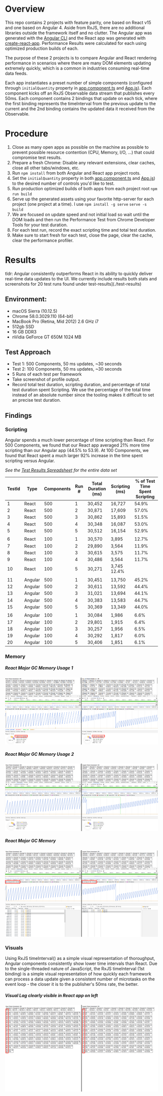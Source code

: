 # Overview

This repo contains 2 projects with feature parity, one based on React v15 and one based 
on Angular 4. Aside from RxJS, there are no additional libraries outside the framework 
itself and no clutter. The Angular app was generated with the 
[Angular CLI](https://github.com/angular/angular-cli) and the React app was generated 
with [create-react-app](https://github.com/facebookincubator/create-react-app). 
Performance Results were calculated for each using optimized production builds of each.

The purpose of these 2 projects is to compare Angular and React rendering performance in 
scenarios where there are many DOM elements updating extremely quickly, which is a common 
in industries consuming real-time data feeds.
 
Each app instantiates a preset number of simple components (configured through 
`initialQuantity` property in [app.component.ts](./ang/src/app/app.component.ts) and
 [App.js](./react/src/App.js)). Each component kicks off an RxJS Observable data stream 
 that publishes every 50ms. Each component contains 2 bindings that update on each tick, 
 where the first binding represents the timeInterval from the previous update to the 
 current and the 2nd binding contains the updated data it received from the Observable. 

# Procedure
1. Close as many open apps as possible on the machine as possible to prevent possible
 resource contention (CPU, Memory, I/O, ...) that could compromise test results.
1. Prepare a fresh Chrome: Disable any relevant extensions, clear caches, close all other
 tabs/windows, etc.
1. Run `npm install` from both Angular and React app project roots.
1. Set the `initialQuantity` property in both [app.component.ts](./ang/src/app/app.component.ts) 
and [App.js](./react/src/App.js)) to the desired number of controls you'd like to test.
1. Run production optimized builds of both apps from each project root `npm run build`
1. Serve up the generated assets using your favorite http-server for each project (one 
project at a time). I use `npm install -g serve` `serve -s build`
1. We are focused on update speed and not initial load so wait until the DOM loads and
 then run the Performance Test from Chrome Developer Tools for your test duration.
1. For each test run, record the exact scripting time and total test duration.
1. Make sure to start fresh for each test, close the page, clear the cache, clear the 
performance profiler.

# Results

tldr: Angular consistently outperforms React in its ability to quickly deliver real-time 
data updates to the UI. We currently include results both stats and screenshots for 20
 test runs found under test-results](./test-results) 

## Environment:
- macOS Sierra (10.12.5)
- Chrome 58.0.3029.110 (64-bit)
- MacBook Pro (Retina, Mid 2012) 2.6 GHz i7
- 512gb SSD
- 16 GB DDR3
- nVidia GeForce GT 650M 1024 MB

## Test Approach
- Test 1: 500 Components, 50 ms updates, ~30 seconds
- Test 2: 100 Components, 50 ms updates, ~30 seconds
- 5 Runs of each test per framework
- Take screenshot of profile output.
- Record total test duration, scripting duration, and percentage of total test duration 
spent Scripting. We use the percentage of the total time instead of an absolute number 
since the tooling makes it difficult to set an precise test duration. 

## Findings

### Scripting

Angular spends a much lower percentage of time scripting than React. 
For 500 Components, we found that our React app averaged 21% more time scripting than 
our Angular app (44.5% to 53.9). At 100 Components, we found that React spent a much 
larger 92% increase in the time spent scripting versus Angular.

*See the [Test Results Spreadsheet](./test-results/perf-results.htm) for the entire data set*

| TestId | Type | Components | Run # | Total Duration (ms) | Scripting (ms) | % of Test Time Spent Scripting |
| ------ | ----- | --------- | ----- | ------------------- | -------------- | ------------------------------ |
| 1	|   React	|    500	 |      1 |	        30,452 	   |        16,727  |  54.9% |
| 2	|   React	|    500	 |      2 |	        30,871 	   |        17,609  |  57.0% |
| 3	|   React	|    500	 |      3 |	        30,862 	   |        15,893  |  51.5% |
| 4	|   React	|    500	 |      4 |	        30,348 	   |        16,087  |  53.0% |
| 5	|   React	|    500	 |      5 |	        30,512 	   |        16,154  |  52.9% |
|				|    		                                                      
| 6	|   React	|    100	 |      1 |	        30,570 	   |        3,895 	|  12.7% |
| 7	|   React	|    100	 |      2 |	        29,890 	   |        3,564 	|  11.9% |
| 8	|   React	|    100	 |      3 |	        30,615 	   |        3,575 	|  11.7% |
| 9	|   React	|    100	 |      4 |	        30,486 	   |        3,564 	|  11.7% |
| 10 |	React	|    100	 |      5 |	        30,271 	   |        3,745 	   12.4% |
|				                                                                     |    
| 11 |	Angular	|    500	 |      1 |	        30,451 	   |        13,750  | 	45.2% |
| 12 |	Angular	|    500	 |      2 |	        30,611 	   |        13,592  | 	44.4% |
| 13 |	Angular	|    500	 |      3 |	        31,021 	   |        13,694  | 	44.1% |
| 14 |	Angular	|    500	 |      4 |	        30,383 	   |        13,583  | 	44.7% |
| 15 |	Angular	|    500	 |      5 |	        30,369 	   |        13,349  | 	44.0% |
|	                                                                                  |
| 16 |	Angular	|    100	 |      1 |	        30,084 	   |        1,986 	|    6.6% |
| 17 |	Angular	|    100	 |      2 |	        29,801 	   |        1,915   |    6.4% |
| 18 |	Angular	|    100	 |      3 |	        30,257 	   |        1,956	|    6.5% |
| 19 |	Angular	|    100	 |      4 |	        30,292 	   |        1,817 	|    6.0% |
| 20 |	Angular	|    100	 |      5 |	        30,406 	   |        1,851 	|    6.1% |

### Memory

##### React Major GC Memory Usage 1
![React Major GC Memory Usage 1](./test-results/100-comps-60-sec-both-cpu-memory-run1.png)

##### React Major GC Memory Usage 2
![React Major GC Memory Usage 2](./test-results/100-comps-60-sec-both-cpu-memory-run2.png)

##### React Major GC Memory
![React Major GC Memory Usage](./test-results/100-comps-60-sec-both-memory-profile.png)


### Visuals

Using RxJS timeInterval() as a simple visual representation of thoroughput, Angular 
components consistently show lower time intervals than React. 
Due to the single-threaded nature of JavaScript, the RxJS timeInterval (1st binding) is a 
simple visual representation of how quickly each framework can process a data update 
given a consistent number of microtasks on the event loop - the closer it is to the 
publisher's 50ms rate, the better.


##### Visual Lag clearly visible in React app on left
![Intervals clearly higher in React app](./test-results/100-comps-ng-vs-react-perf.png)


